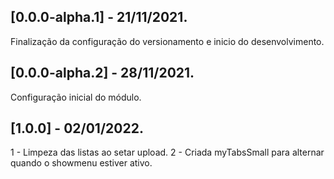 ## [0.0.0-alpha.1] - 21/11/2021.
Finalização da configuração do versionamento e inicio do desenvolvimento.

## [0.0.0-alpha.2] - 28/11/2021.
Configuração inicial do módulo.

## [1.0.0] - 02/01/2022.
1 - Limpeza das listas ao setar upload.
2 - Criada myTabsSmall para alternar quando o showmenu estiver ativo.